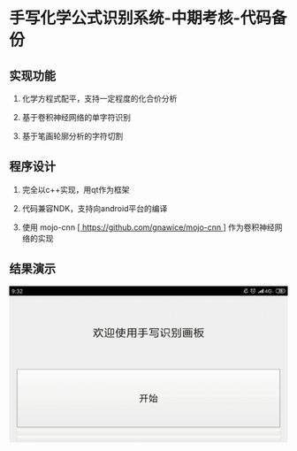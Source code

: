 # 手写化学公式识别系统-中期考核-代码备份

## 实现功能

1. 化学方程式配平，支持一定程度的化合价分析

2. 基于卷积神经网络的单字符识别

3. 基于笔画轮廓分析的字符切割

## 程序设计

1. 完全以c++实现，用qt作为框架

2. 代码兼容NDK，支持向android平台的编译

3. 使用 mojo-cnn [[ https://github.com/gnawice/mojo-cnn ]](https://github.com/gnawice/mojo-cnn) 作为卷积神经网络的实现

## 结果演示

![结果演示](./中期考核演示.gif)
